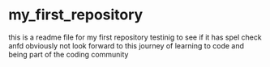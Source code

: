 # my_first_repository
this is a readme file for my first repository 
testinig to see if it has spel check anfd obviously not 
look forward to this journey of learning to code and being part of the coding community 
